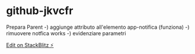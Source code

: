 # github-jkvcfr

Prepara Parent
-) aggiunge attributo all'elemento app-notifica (funziona)
-) rimuovere notfica works
-) evidenziare parametri

[Edit on StackBlitz ⚡️](https://stackblitz.com/edit/github-jkvcfr)